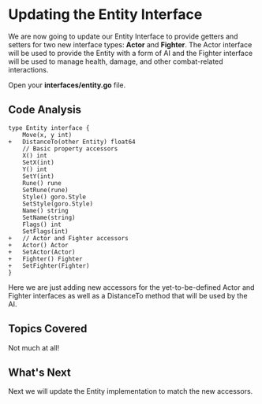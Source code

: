 # Updating the Entity Interface
We are now going to update our Entity Interface to provide getters and setters for two new interface types: **Actor** and **Fighter**. The Actor interface will be used to provide the Entity with a form of AI and the Fighter interface will be used to manage health, damage, and other combat-related interactions.

Open your **interfaces/entity.go** file.

## Code Analysis
```
type Entity interface {
	Move(x, y int)
+	DistanceTo(other Entity) float64
	// Basic property accessors
	X() int
	SetX(int)
	Y() int
	SetY(int)
	Rune() rune
	SetRune(rune)
	Style() goro.Style
	SetStyle(goro.Style)
	Name() string
	SetName(string)
	Flags() int
	SetFlags(int)
+	// Actor and Fighter accessors
+	Actor() Actor
+	SetActor(Actor)
+	Fighter() Fighter
+	SetFighter(Fighter)
}
```

Here we are just adding new accessors for the yet-to-be-defined Actor and Fighter interfaces as well as a DistanceTo method that will be used by the AI.

## Topics Covered
Not much at all!

## What's Next
Next we will update the Entity implementation to match the new accessors.
